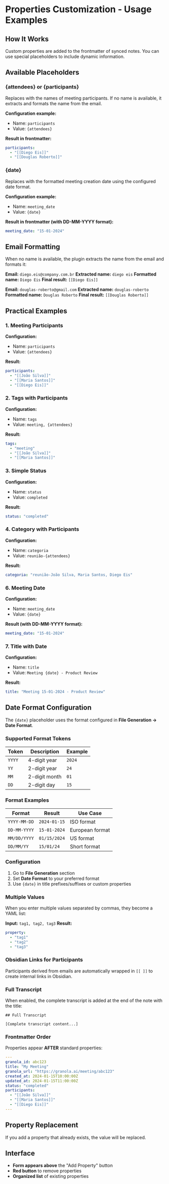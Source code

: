 # Properties Customization - Usage Examples

## How It Works

Custom properties are added to the frontmatter of synced notes. You can use special placeholders to include dynamic information.

## Available Placeholders

### {attendees} or {participants}
Replaces with the names of meeting participants. If no name is available, it extracts and formats the name from the email.

**Configuration example:**
- Name: `participants`
- Value: `{attendees}`

**Result in frontmatter:**
```yaml
participants:
  - "[[Diego Eis]]"
  - "[[Douglas Roberto]]"
```

### {date}
Replaces with the formatted meeting creation date using the configured date format.

**Configuration example:**
- Name: `meeting_date`
- Value: `{date}`

**Result in frontmatter (with DD-MM-YYYY format):**
```yaml
meeting_date: "15-01-2024"
```

## Email Formatting

When no name is available, the plugin extracts the name from the email and formats it:

**Email:** `diego.eis@company.com.br`
**Extracted name:** `diego eis`
**Formatted name:** `Diego Eis`
**Final result:** `[[Diego Eis]]`

**Email:** `douglas-roberto@gmail.com`
**Extracted name:** `douglas-roberto`
**Formatted name:** `Douglas Roberto`
**Final result:** `[[Douglas Roberto]]`


## Practical Examples

### 1. Meeting Participants
**Configuration:**
- Name: `participants`
- Value: `{attendees}`

**Result:**
```yaml
participants:
  - "[[João Silva]]"
  - "[[Maria Santos]]"
  - "[[Diego Eis]]"
```

### 2. Tags with Participants
**Configuration:**
- Name: `tags`
- Value: `meeting, {attendees}`

**Result:**
```yaml
tags:
  - "meeting"
  - "[[João Silva]]"
  - "[[Maria Santos]]"
```

### 3. Simple Status
**Configuration:**
- Name: `status`
- Value: `completed`

**Result:**
```yaml
status: "completed"
```

### 4. Category with Participants
**Configuration:**
- Name: `categoria`
- Value: `reunião-{attendees}`

**Result:**
```yaml
categoria: "reunião-João Silva, Maria Santos, Diego Eis"
```

### 6. Meeting Date
**Configuration:**
- Name: `meeting_date`
- Value: `{date}`

**Result (with DD-MM-YYYY format):**
```yaml
meeting_date: "15-01-2024"
```

### 7. Title with Date
**Configuration:**
- Name: `title`
- Value: `Meeting {date} - Product Review`

**Result:**
```yaml
title: "Meeting 15-01-2024 - Product Review"
```

## Date Format Configuration

The `{date}` placeholder uses the format configured in **File Generation → Date Format**.

### Supported Format Tokens

| Token | Description | Example |
|-------|-------------|---------|
| `YYYY` | 4-digit year | `2024` |
| `YY` | 2-digit year | `24` |
| `MM` | 2-digit month | `01` |
| `DD` | 2-digit day | `15` |

### Format Examples

| Format | Result | Use Case |
|--------|--------|----------|
| `YYYY-MM-DD` | `2024-01-15` | ISO format |
| `DD-MM-YYYY` | `15-01-2024` | European format |
| `MM/DD/YYYY` | `01/15/2024` | US format |
| `DD/MM/YY` | `15/01/24` | Short format |

### Configuration
1. Go to **File Generation** section
2. Set **Date Format** to your preferred format
3. Use `{date}` in title prefixes/suffixes or custom properties

### Multiple Values
When you enter multiple values separated by commas, they become a YAML list:

**Input:** `tag1, tag2, tag3`
**Result:**
```yaml
property:
  - "tag1"
  - "tag2"
  - "tag3"
```

### Obsidian Links for Participants
Participants derived from emails are automatically wrapped in `[[ ]]` to create internal links in Obsidian.

### Full Transcript
When enabled, the complete transcript is added at the end of the note with the title:

```
## Full Transcript

[Complete transcript content...]
```

### Frontmatter Order

Properties appear **AFTER** standard properties:

```yaml
---
granola_id: abc123
title: "My Meeting"
granola_url: "https://granola.ai/meeting/abc123"
created_at: 2024-01-15T10:00:00Z
updated_at: 2024-01-15T11:00:00Z
status: "completed"
participants:
  - "[[João Silva]]"
  - "[[Maria Santos]]"
  - "[[Diego Eis]]"
---
```

## Property Replacement

If you add a property that already exists, the value will be replaced.

## Interface

- **Form appears above** the "Add Property" button
- **Red button** to remove properties
- **Organized list** of existing properties

